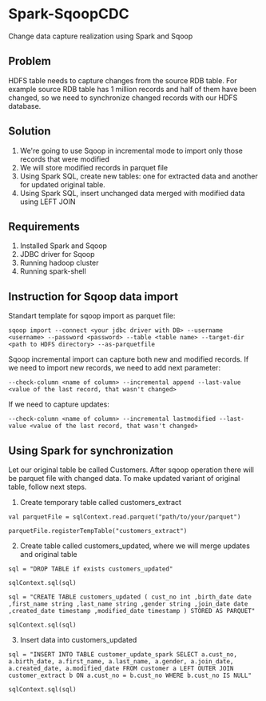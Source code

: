 # Spark-SqoopCDC

Change data capture realization using Spark and Sqoop

## Problem
HDFS table needs to capture changes from the source RDB table. For example source RDB table has 1 million records and half of them have been changed, so we need to synchronize changed records with our HDFS database.

## Solution
1) We're going to use Sqoop in incremental mode to import only those records that were modified
2) We will store modified records in parquet file 
3) Using Spark SQL, create new tables: one for extracted data and another for updated original table.
4) Using Spark SQL, insert unchanged data merged with modified data using LEFT JOIN

## Requirements
1) Installed Spark and Sqoop
2) JDBC driver for Sqoop
3) Running hadoop cluster
4) Running spark-shell

## Instruction for Sqoop data import
Standart template for sqoop import as parquet file:

`sqoop import --connect <your jdbc driver with DB> --username <username> --password <password> --table <table name> --target-dir <path to HDFS directory> --as-parquetfile`

Sqoop incremental import can capture both new and modified records. If we need to import new records, we need to add next parameter:

`--check-column <name of column> --incremental append --last-value <value of the last record, that wasn't changed>`

If we need to capture updates:

`--check-column <name of column> --incremental lastmodified --last-value <value of the last record, that wasn't changed>`

## Using Spark for synchronization
Let our original table be called Customers. After sqoop operation there will be parquet file with changed data. To make updated variant of original table, follow next steps.
1) Create temporary table called customers_extract

  `val parquetFile = sqlContext.read.parquet("path/to/your/parquet")`
  
  `parquetFile.registerTempTable("customers_extract")`

2) Create table called customers_updated, where we will merge updates and original table

  `sql = "DROP TABLE if exists customers_updated"`
  
  `sqlContext.sql(sql)`
  
  `sql = "CREATE TABLE customers_updated ( cust_no int ,birth_date date ,first_name string ,last_name string ,gender string ,join_date date ,created_date timestamp ,modified_date timestamp ) STORED AS PARQUET"`
  
  `sqlContext.sql(sql)`
  
 3) Insert data into customers_updated
 
 `sql = "INSERT INTO TABLE customer_update_spark SELECT a.cust_no, a.birth_date, a.first_name, a.last_name, a.gender, a.join_date, a.created_date, a.modified_date FROM customer a LEFT OUTER JOIN customer_extract b ON a.cust_no = b.cust_no WHERE b.cust_no IS NULL"`
 
 `sqlContext.sql(sql)`

